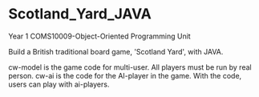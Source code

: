 # Scotland_Yard_JAVA
Year 1 COMS10009-Object-Oriented Programming Unit

Build a British traditional board game, 'Scotland Yard', with JAVA.

cw-model is the game code for multi-user. All players must be run by real person. cw-ai is the code for the AI-player in the game. With the code, users can play with ai-players.
